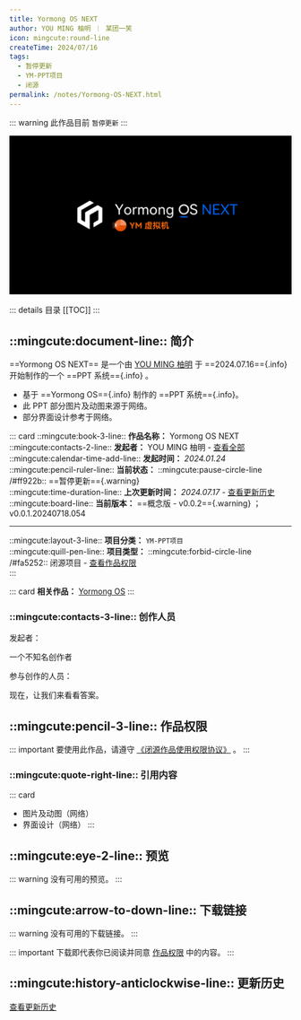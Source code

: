 ```yaml
---
title: Yormong OS NEXT
author: YOU MING 柚明 ︱ 某团一笑
icon: mingcute:round-line
createTime: 2024/07/16
tags:
  - 暂停更新
  - YM-PPT项目
  - 闭源
permalink: /notes/Yormong-OS-NEXT.html
---
```


::: warning 此作品目前 `暂停更新`
:::

![](/rc/ym-os-next.png)

::: details 目录
[[TOC]]
:::

## ::mingcute:document-line:: 简介

==Yormong OS NEXT== 是一个由 [YOU MING 柚明](/notes/更多/工作室.html#you-ming-柚明) 于 ==2024.07.16=={.info} 开始制作的一个 ==PPT 系统=={.info} 。

- 基于 ==Yormong OS=={.info} 制作的 ==PPT 系统=={.info}。
- 此 PPT 部分图片及动图来源于网络。
- 部分界面设计参考于网络。

::: card
::mingcute:book-3-line:: **作品名称：** Yormong OS NEXT  
::mingcute:contacts-2-line:: **发起者：** YOU MING 柚明 - [查看全部](#创作人员)  
::mingcute:calendar-time-add-line:: **发起时间：** *2024.01.24*  
::mingcute:pencil-ruler-line:: **当前状态：** ::mingcute:pause-circle-line /#ff922b:: ==暂停更新=={.warning}  
::mingcute:time-duration-line:: **上次更新时间：** *2024.07.17* - [查看更新历史](#更新历史)  
::mingcute:board-line:: **当前版本：** ==概念版 - v0.0.2=={.warning} ；v0.0.1.20240718.054

---

::mingcute:layout-3-line:: **项目分类：** `YM-PPT项目`  
::mingcute:quill-pen-line:: **项目类型：** ::mingcute:forbid-circle-line /#fa5252:: 闭源项目 - [查看作品权限](#作品权限)  
:::

::: card
**相关作品：** [Yormong OS](/notes/Yormong-OS.html)
:::

### ::mingcute:contacts-3-line:: 创作人员

发起者：

<LinkCard title="YOU MING 柚明" icon="/rc/ym-ys.png" href="/notes/更多/工作室.html#you-ming-柚明">一个不知名创作者</LinkCard>

参与创作的人员：

<LinkCard title="某团一笑" icon="/rc/tx-2-ys.png" href="/friends/">现在，让我们来看看答案。</LinkCard>

## ::mingcute:pencil-3-line:: 作品权限

::: important 要使用此作品，请遵守 [《闭源作品使用权限协议》](/notes/协议/闭源.html) 。
:::

### ::mingcute:quote-right-line:: 引用内容

::: card
- 图片及动图（网络）
- 界面设计（网络）
:::

## ::mingcute:eye-2-line:: 预览

::: warning 没有可用的预览。
:::

## ::mingcute:arrow-to-down-line:: 下载链接

::: warning 没有可用的下载链接。
:::

::: important 下载即代表你已阅读并同意 [作品权限](#作品权限) 中的内容。
:::

## ::mingcute:history-anticlockwise-line:: 更新历史

[查看更新历史](/notes/更新历史/Yormong-OS-NEXT.html)
